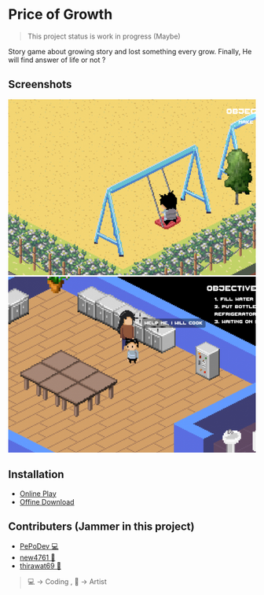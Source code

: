 # Price of Growth

> This project status is work in progress (Maybe)

Story game about growing story and lost something every grow. Finally, He will find answer of life or not ?

## Screenshots

![Chapter 1 - 1 - Playground](Screenshots/screenshot-chapter-1-1-playground.png)
![Chapter 1 - 2 - Home](Screenshots/screenshot-chapter-1-2-home.png)

## Installation

- [Online Play](https://pepodev.itch.io/price-of-growth)
- [Offine Download](https://github.com/PePoDev/game-price-of-growth-ggj-21/releases)

## Contributers (Jammer in this project)

- [PePoDev 💻](https://github.com/PePoDev)
- [new4761 🎨](https://github.com/new4761)
- [thirawat69 🎨](https://github.com/thirawat69)

> 💻 -> Coding , 🎨 -> Artist
